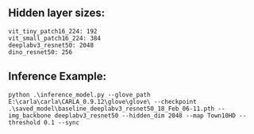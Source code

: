 ## Hidden layer sizes:

```
vit_tiny_patch16_224: 192
vit_small_patch16_224: 384
deeplabv3_resnet50: 2048
dino_resnet50: 256
```

## Inference Example:

```
python .\inference_model.py --glove_path E:\carla\carla\CARLA_0.9.12\glove\glove\ --checkpoint .\saved_model\baseline_deeplabv3_resnet50_18_Feb_06-11.pth --img_backbone deeplabv3_resnet50 --hidden_dim 2048 --map Town10HD --threshold 0.1 --sync
```